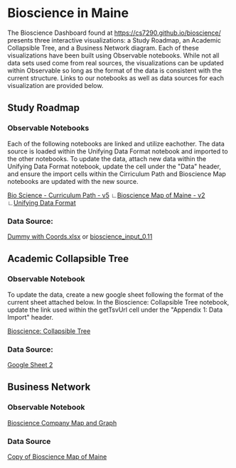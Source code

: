 # Bioscience in Maine
The Bioscience Dashboard found at https://cs7290.github.io/bioscience/ presents three interactive visualizations: a Study Roadmap, an Academic Collapsible Tree, and a Business Network diagram.  Each of these visualizations have been built using Observable notebooks.  While not all data sets used come from real sources, the visualizations can be updated within Observable so long as the format of the data is consistent with the current structure.  Links to our notebooks as well as data sources for each visualization are provided below.

## Study Roadmap
### Observable Notebooks
Each of the following notebooks are linked and utilize eachother.  The data source is loaded within the Unifying Data Format notebook and imported to the other notebooks.  To update the data, attach new data within the Unifying Data Format notebook, update the cell under the "Data" header, and ensure the import cells within the Cirriculum Path and Bioscience Map notebooks are updated with the new source.  

[Bio Science - Curriculum Path - v5](https://observablehq.com/@cs7290/bio-science-curriculum-path-v5)
∟[Bioscience Map of Maine - v2](https://observablehq.com/@cs7290/bioscience-map-of-maine-v2)
∟[Unifying Data Format](https://observablehq.com/@cs7290/unifying-data-format)

### Data Source:
[Dummy with Coords.xlsx](https://github.com/cs7290/bioscience/blob/56278b5f423b026808c6d14ac7fe68d1be940bbd/data/Dummy%20with%20Coords.xlsx)
or
[bioscience_input_0.11](https://docs.google.com/spreadsheets/d/1dIol4lwkCH--nbRmlacVVbiOhaW_OoCG-bKq1HX0cCQ/edit?usp=sharing)


## Academic Collapsible Tree
### Observable Notebook
To update the data, create a new google sheet following the format of the current sheet attached below.  In the Bioscience: Collapsible Tree notebook, update the link used within the getTsvUrl cell under the "Appendix 1: Data Import" header.  

[Bioscience: Collapsible Tree](https://observablehq.com/@aaronfihn/bioscience-collapsible-tree-1-0-0)

### Data Source:
[Google Sheet 2](https://docs.google.com/spreadsheets/d/1X8SNuN75ASXs34Opg2vUDFGSSsaviK9oXn0tYE-ppKo/edit?usp=sharing)


## Business Network 
### Observable Notebook
[Bioscience Company Map and Graph](https://observablehq.com/d/a87ed5abd750078a)

### Data Source
[Copy of Bioscience Map of Maine](https://github.com/cs7290/bioscience/blob/main/data/Copy%20of%20Bioscience%20Map%20of%20Maine%20company-town.xlsx)

